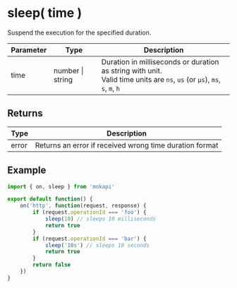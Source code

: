 # sleep( time )

Suspend the execution for the specified duration.

| Parameter       | Type                 | Description                                                                                                                     |
|-----------------|----------------------|---------------------------------------------------------------------------------------------------------------------------------|
| time            | number &#124; string | Duration in milliseconds or duration as string with unit. <br /> Valid time units are `ns`, `us` (or `µs`), `ms`, `s`, `m`, `h` |

## Returns

| Type  | Description                                             |
|-------|---------------------------------------------------------|
| error | Returns an error if received wrong time duration format |

## Example

```javascript
import { on, sleep } from 'mokapi'

export default function() {
    on('http', function(request, response) {
        if (request.operationId === 'foo') {
            sleep(10) // sleeps 10 milliseconds
            return true
        }
        if (request.operationId === 'bar') {
            sleep('10s') // sleeps 10 seconds
            return true
        }
        return false
    })
}
```